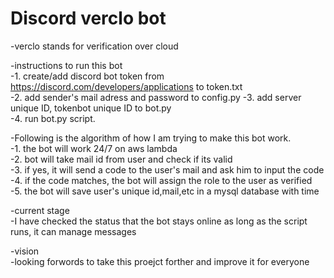 # Discord verclo bot
-verclo stands for verification over cloud

-instructions to run this bot  
-1. create/add discord bot token from https://discord.com/developers/applications to token.txt  
-2. add sender's mail adress and password to config.py 
-3. add server unique ID, tokenbot unique ID to bot.py  
-4. run bot.py script.

-Following is the algorithm of how I am trying to make this bot work.  
-1. the bot will work 24/7 on aws lambda  
-2. bot will take mail id from user and check if its valid  
-3. if yes, it will send a code to the user's mail and ask him to input the code  
-4. if the code matches, the bot will assign the role to the user as verified  
-5. the bot will save user's unique id,mail,etc in a mysql database with time

-current stage  
-I have checked the status that the bot stays online as long as the script runs, it can manage messages

-vision  
-looking forwords to take this proejct forther and improve it for everyone
